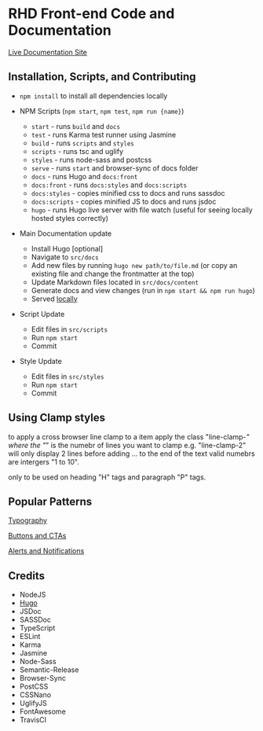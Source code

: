 # RHD Front-end Code and Documentation

[Live Documentation Site](https://redhat-developer.github.io/rhd-frontend/)

## Installation, Scripts, and Contributing

* ```npm install``` to install all dependencies locally
* NPM Scripts (```npm start```, ```npm test```, ```npm run {name}```)
    * ```start``` - runs ```build``` and ```docs```
    * ```test``` - runs Karma test runner using Jasmine
    * ```build``` - runs ```scripts``` and ```styles```
    * ```scripts``` - runs tsc and uglify
    * ```styles``` - runs node-sass and postcss
    * ```serve``` - runs ```start``` and browser-sync of docs folder
    * ```docs``` - runs Hugo and ```docs:front```
    * ```docs:front``` - runs ```docs:styles``` and ```docs:scripts```
    * ```docs:styles``` - copies minified css to docs and runs sassdoc
    * ```docs:scripts``` - copies minified JS to docs and runs jsdoc
    * ```hugo``` - runs Hugo live server with file watch (useful for seeing locally hosted styles correctly)

* Main Documentation update
    * Install Hugo [optional]
    * Navigate to ```src/docs```
    * Add new files by running ```hugo new path/to/file.md``` (or copy an existing file and change the frontmatter at the top)
    * Update Markdown files located in ```src/docs/content```
    * Generate docs and view changes (run in ```npm start && npm run hugo```)
    * Served [locally](http://localhost:1313/rhd-frontend/)

* Script Update
    * Edit files in ```src/scripts```
    * Run ```npm start```
    * Commit

* Style Update
    * Edit files in ```src/styles```
    * Run ```npm start```
    * Commit

## Using Clamp styles

to apply a cross browser line clamp to a item apply the class "line-clamp-*" where the "*" is the numebr of lines you want to clamp e.g. "line-clamp-2" will only display 2 lines before adding ... to the end of the text valid numebrs are intergers "1 to 10".

only to be used on heading "H" tags and paragraph "P" tags.


## Popular Patterns

[Typography](https://redhat-developer.github.io/rhd-frontend/patterns/typography)

[Buttons and CTAs](https://redhat-developer.github.io/rhd-frontend/patterns/btn-cta/)

[Alerts and Notifications](https://redhat-developer.github.io/rhd-frontend/patterns/content/notifications)

## Credits

* NodeJS
* [Hugo](https://gohugo.io/)
* JSDoc
* SASSDoc
* TypeScript
* ESLint
* Karma
* Jasmine
* Node-Sass
* Semantic-Release
* Browser-Sync
* PostCSS
* CSSNano
* UglifyJS
* FontAwesome
* TravisCI
